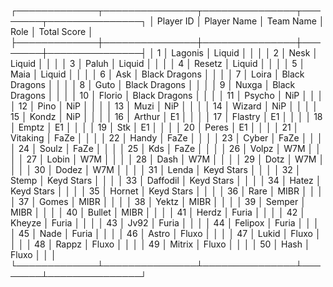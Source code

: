 ┌─────────────┬───────────────┬───────────────┬────────┬───────────────┐
│   Player ID │ Player Name   │ Team Name     │ Role   │ Total Score   │
├─────────────┼───────────────┼───────────────┼────────┼───────────────┤
│           1 │ Lagonis       │ Liquid        │        │               │
│           2 │ Nesk          │ Liquid        │        │               │
│           3 │ Paluh         │ Liquid        │        │               │
│           4 │ Resetz        │ Liquid        │        │               │
│           5 │ Maia          │ Liquid        │        │               │
│           6 │ Ask           │ Black Dragons │        │               │
│           7 │ Loira         │ Black Dragons │        │               │
│           8 │ Guto          │ Black Dragons │        │               │
│           9 │ Nuxga         │ Black Dragons │        │               │
│          10 │ Florio        │ Black Dragons │        │               │
│          11 │ Psycho        │ NiP           │        │               │
│          12 │ Pino          │ NiP           │        │               │
│          13 │ Muzi          │ NiP           │        │               │
│          14 │ Wizard        │ NiP           │        │               │
│          15 │ Kondz         │ NiP           │        │               │
│          16 │ Arthur        │ E1            │        │               │
│          17 │ Flastry       │ E1            │        │               │
│          18 │ Emptz         │ E1            │        │               │
│          19 │ Stk           │ E1            │        │               │
│          20 │ Peres         │ E1            │        │               │
│          21 │ Vitaking      │ FaZe          │        │               │
│          22 │ Handy         │ FaZe          │        │               │
│          23 │ Cyber         │ FaZe          │        │               │
│          24 │ Soulz         │ FaZe          │        │               │
│          25 │ Kds           │ FaZe          │        │               │
│          26 │ Volpz         │ W7M           │        │               │
│          27 │ Lobin         │ W7M           │        │               │
│          28 │ Dash          │ W7M           │        │               │
│          29 │ Dotz          │ W7M           │        │               │
│          30 │ Dodez         │ W7M           │        │               │
│          31 │ Lenda         │ Keyd Stars    │        │               │
│          32 │ Stemp         │ Keyd Stars    │        │               │
│          33 │ Daffodil      │ Keyd Stars    │        │               │
│          34 │ Hatez         │ Keyd Stars    │        │               │
│          35 │ Hornet        │ Keyd Stars    │        │               │
│          36 │ Rare          │ MIBR          │        │               │
│          37 │ Gomes         │ MIBR          │        │               │
│          38 │ Yektz         │ MIBR          │        │               │
│          39 │ Semper        │ MIBR          │        │               │
│          40 │ Bullet        │ MIBR          │        │               │
│          41 │ Herdz         │ Furia         │        │               │
│          42 │ Kheyze        │ Furia         │        │               │
│          43 │ Jv92          │ Furia         │        │               │
│          44 │ Felipox       │ Furia         │        │               │
│          45 │ Nade          │ Furia         │        │               │
│          46 │ Astro         │ Fluxo         │        │               │
│          47 │ Lukid         │ Fluxo         │        │               │
│          48 │ Rappz         │ Fluxo         │        │               │
│          49 │ Mitrix        │ Fluxo         │        │               │
│          50 │ Hash          │ Fluxo         │        │               │
└─────────────┴───────────────┴───────────────┴────────┴───────────────┘